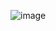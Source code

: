![image](https://github.com/bear-frog/bear-frog/assets/66404645/17b04da5-7889-4aea-934c-1e9251f3e8ee)
